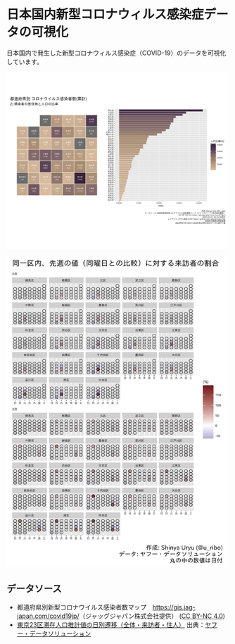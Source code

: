 日本国内新型コロナウィルス感染症データの可視化
================

日本国内で発生した新型コロナウィルス感染症（COVID-19）のデータを可視化しています。

![](figures/latest_prefecture_population_ratio.png)

![](figures/tokyo23wards_visitor_calendar.png)

## データソース

  - 都道府県別新型コロナウイルス感染者数マップ　<https://gis.jag-japan.com/covid19jp/>（ジャッグジャパン株式会社提供）
    ([CC
    BY-NC 4.0](https://creativecommons.org/licenses/by-nc/4.0/deed.ja))
  - [東京23区滞在人口推計値の日別遷移（全体・来訪者・住人）](https://ds.yahoo.co.jp/report/)
    出典：[ヤフー・データソリューション](https://ds.yahoo.co.jp/)
